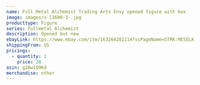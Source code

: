 ```yaml
---
name: Full Metal Alchemist Trading Arts Envy opened figure with box
image: images/s-l1600-3-.jpg
producttype: Figure
series: Fullmetal Alchemist
description: Opened but new
ebayLink: https://www.ebay.com/itm/163264281114?ssPageName=STRK:MESELX:IT&_trksid=p3984.m1555.l2649
shippingFrom: US
pricings:
  - quantity: 1
    price: 28
asin: g28w1Q9Kd
merchandise: other
---
```

